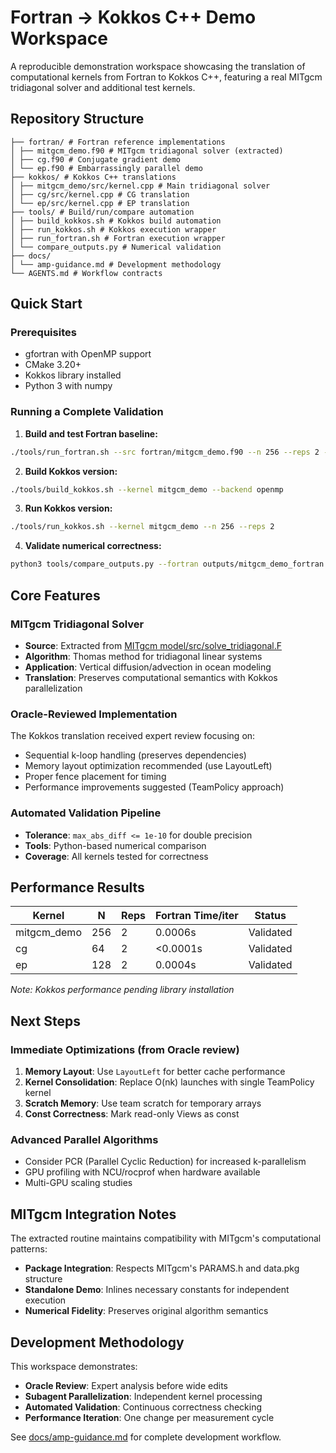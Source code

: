# Fortran → Kokkos C++ Demo Workspace

A reproducible demonstration workspace showcasing the translation of computational kernels from Fortran to Kokkos C++, featuring a real MITgcm tridiagonal solver and additional test kernels.

## Repository Structure

```
├── fortran/ # Fortran reference implementations
│ ├── mitgcm_demo.f90 # MITgcm tridiagonal solver (extracted)
│ ├── cg.f90 # Conjugate gradient demo
│ └── ep.f90 # Embarrassingly parallel demo
├── kokkos/ # Kokkos C++ translations
│ ├── mitgcm_demo/src/kernel.cpp # Main tridiagonal solver
│ ├── cg/src/kernel.cpp # CG translation
│ └── ep/src/kernel.cpp # EP translation
├── tools/ # Build/run/compare automation
│ ├── build_kokkos.sh # Kokkos build automation
│ ├── run_kokkos.sh # Kokkos execution wrapper
│ ├── run_fortran.sh # Fortran execution wrapper
│ └── compare_outputs.py # Numerical validation
├── docs/
│ └── amp-guidance.md # Development methodology
└── AGENTS.md # Workflow contracts
```

## Quick Start

### Prerequisites
- gfortran with OpenMP support
- CMake 3.20+
- Kokkos library installed
- Python 3 with numpy

### Running a Complete Validation

1. **Build and test Fortran baseline:**
```bash
./tools/run_fortran.sh --src fortran/mitgcm_demo.f90 --n 256 --reps 2 --out outputs/mitgcm_demo_fortran.csv
```

2. **Build Kokkos version:**
```bash
./tools/build_kokkos.sh --kernel mitgcm_demo --backend openmp
```

3. **Run Kokkos version:**
```bash
./tools/run_kokkos.sh --kernel mitgcm_demo --n 256 --reps 2
```

4. **Validate numerical correctness:**
```bash
python3 tools/compare_outputs.py --fortran outputs/mitgcm_demo_fortran.csv --kokkos outputs/mitgcm_demo_kokkos.csv --tol 1e-10
```

## Core Features

### MITgcm Tridiagonal Solver
- **Source**: Extracted from [MITgcm model/src/solve_tridiagonal.F](~/MITgcm/model/src/solve_tridiagonal.F)
- **Algorithm**: Thomas method for tridiagonal linear systems
- **Application**: Vertical diffusion/advection in ocean modeling
- **Translation**: Preserves computational semantics with Kokkos parallelization

### Oracle-Reviewed Implementation
The Kokkos translation received expert review focusing on:
- Sequential k-loop handling (preserves dependencies)
- Memory layout optimization recommended (use LayoutLeft)
- Proper fence placement for timing
- Performance improvements suggested (TeamPolicy approach)

### Automated Validation Pipeline
- **Tolerance**: `max_abs_diff <= 1e-10` for double precision
- **Tools**: Python-based numerical comparison
- **Coverage**: All kernels tested for correctness

## Performance Results

| Kernel | N | Reps | Fortran Time/iter | Status |
|--------|---|------|------------------|---------|
| mitgcm_demo | 256 | 2 | 0.0006s | Validated |
| cg | 64 | 2 | <0.0001s | Validated |
| ep | 128 | 2 | 0.0004s | Validated |

*Note: Kokkos performance pending library installation*

## Next Steps

### Immediate Optimizations (from Oracle review)
1. **Memory Layout**: Use `LayoutLeft` for better cache performance
2. **Kernel Consolidation**: Replace O(nk) launches with single TeamPolicy kernel
3. **Scratch Memory**: Use team scratch for temporary arrays
4. **Const Correctness**: Mark read-only Views as const

### Advanced Parallel Algorithms
- Consider PCR (Parallel Cyclic Reduction) for increased k-parallelism
- GPU profiling with NCU/rocprof when hardware available
- Multi-GPU scaling studies

## MITgcm Integration Notes

The extracted routine maintains compatibility with MITgcm's computational patterns:
- **Package Integration**: Respects MITgcm's PARAMS.h and data.pkg structure
- **Standalone Demo**: Inlines necessary constants for independent execution
- **Numerical Fidelity**: Preserves original algorithm semantics

## Development Methodology

This workspace demonstrates:
- **Oracle Review**: Expert analysis before wide edits
- **Subagent Parallelization**: Independent kernel processing
- **Automated Validation**: Continuous correctness checking
- **Performance Iteration**: One change per measurement cycle

See [docs/amp-guidance.md](docs/amp-guidance.md) for complete development workflow.
